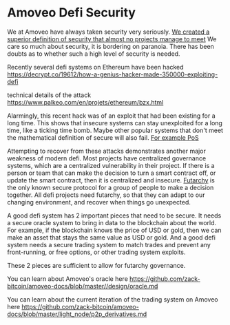 Amoveo Defi Security
===========

We at Amoveo have always taken security very seriously. [We created a superior definition of security that almost no projects manage to meet](/basics/trust_theory.md)
We care so much about security, it is bordering on paranoia. There has been doubts as to whether such a high level of security is needed.

Recently several defi systems on Ethereum have been hacked https://decrypt.co/19612/how-a-genius-hacker-made-350000-exploiting-defi

technical details of the attack https://www.palkeo.com/en/projets/ethereum/bzx.html

Alarmingly, this recent hack was of an exploit that had been existing for a long time. This shows that insecure systems can stay unexploited for a long time, like a ticking time bomb. Maybe other popular systems that don't meet the mathematical definition of secure will also fail. [For example PoS](/other_blockchains/proof_of_stake.md)

Attempting to recover from these attacks demonstrates another major weakness of modern defi. Most projects have centralized governance systems, which are a centralized vulnerability in their project.
If there is a person or team that can make the decision to turn a smart contract off, or update the smart contract, then it is centralized and insecure.
[Futarchy](/basics/futarchy.md) is the only known secure protocol for a group of people to make a decision together. All defi projects need futarchy, so that they can adapt to our changing environment, and recover when things go unexpected.


A good defi system has 2 important pieces that need to be secure.
It needs a secure oracle system to bring in data to the blockchain about the world. For example, if the blockchain knows the price of USD or gold, then we can make an asset that stays the same value as USD or gold.
And a good defi system needs a secure trading system to match trades and prevent any front-running, or free options, or other trading system exploits.

These 2 pieces are sufficient to allow for futarchy governance.

You can learn about Amoveo's oracle here https://github.com/zack-bitcoin/amoveo-docs/blob/master//design/oracle.md

You can learn about the current iteration of the trading system on Amoveo here https://github.com/zack-bitcoin/amoveo-docs/blob/master/light_node/p2p_derivatives.md




